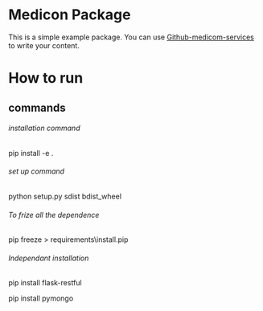# Medicon Package

This is a simple example package. You can use
[Github-medicom-services](https://github.com/vivekbarsagadey/medicom-services.git)
to write your content.

# How to run
## commands
###### installation command
pip install -e .

###### set up command
python setup.py sdist bdist_wheel

###### To frize all the dependence
pip freeze > requirements\install.pip

###### Independant installation
pip install flask-restful

pip install pymongo